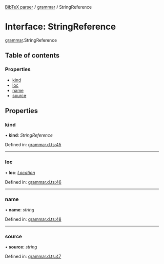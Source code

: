 [BibTeX parser](../README.md) / [grammar](../modules/grammar.md) / StringReference

# Interface: StringReference

[grammar](../modules/grammar.md).StringReference

## Table of contents

### Properties

- [kind](grammar.stringreference.md#kind)
- [loc](grammar.stringreference.md#loc)
- [name](grammar.stringreference.md#name)
- [source](grammar.stringreference.md#source)

## Properties

### kind

• **kind**: *StringReference*

Defined in: [grammar.d.ts:45](https://github.com/retorquere/bibtex-parser/blob/master/grammar.d.ts#L45)

___

### loc

• **loc**: [*Location*](grammar.location.md)

Defined in: [grammar.d.ts:46](https://github.com/retorquere/bibtex-parser/blob/master/grammar.d.ts#L46)

___

### name

• **name**: *string*

Defined in: [grammar.d.ts:48](https://github.com/retorquere/bibtex-parser/blob/master/grammar.d.ts#L48)

___

### source

• **source**: *string*

Defined in: [grammar.d.ts:47](https://github.com/retorquere/bibtex-parser/blob/master/grammar.d.ts#L47)

